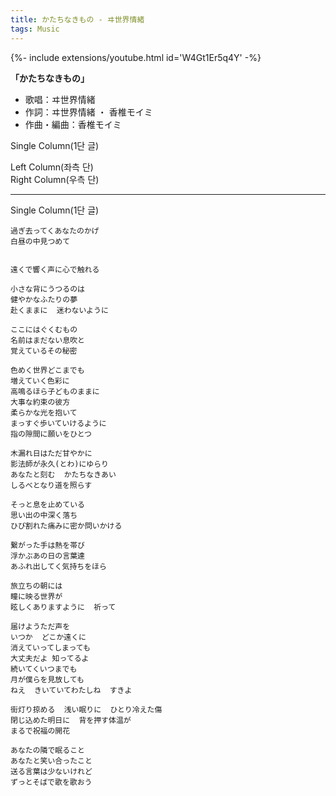 ```yaml
---
title: かたちなきもの - ヰ世界情緒
tags: Music
---
```


{%- include extensions/youtube.html id='W4Gt1Er5q4Y' -%}

**「かたちなきもの」**
- 歌唱：ヰ世界情緒
- 作詞：ヰ世界情緒 ・ 香椎モイミ
- 作曲・編曲：香椎モイミ

Single Column(1단 글)
<div class="pull-left">
    Left Column(좌측 단)
</div>
<div class="pull-right">
    Right Column(우측 단)
</div>
<hr>
Single Column(1단 글)


```
過ぎ去ってくあなたのかげ
白昼の中見つめて


遠くで響く声に心で触れる

小さな背にうつるのは
健やかなふたりの夢
赴くままに  迷わないように

ここにはぐくむもの
名前はまだない息吹と
覚えているその秘密

色めく世界どこまでも
増えていく色彩に
高鳴るほら子どものままに
大事な約束の彼方
柔らかな光を抱いて
まっすぐ歩いていけるように
指の隙間に願いをひとつ

木漏れ日はただ甘やかに
影法師が永久(とわ)にゆらり
あなたと刻む  かたちなきあい
しるべとなり道を照らす

そっと息を止めている
思い出の中深く落ち
ひび割れた痛みに密か問いかける

繋がった手は熱を帯び
浮かぶあの日の言葉達
あふれ出してく気持ちをほら

旅立ちの朝には
瞳に映る世界が
眩しくありますように  祈って

届けようただ声を
いつか  どこか遠くに
消えていってしまっても
大丈夫だよ 知ってるよ
続いてくいつまでも
月が僕らを見放しても
ねえ  きいていてわたしね  すきよ

街灯り掠める  浅い眠りに  ひとり冷えた傷
閉じ込めた明日に  背を押す体温が
まるで祝福の開花

あなたの隣で眠ること
あなたと笑い合ったこと
送る言葉は少ないけれど
ずっとそばで歌を歌おう
```
